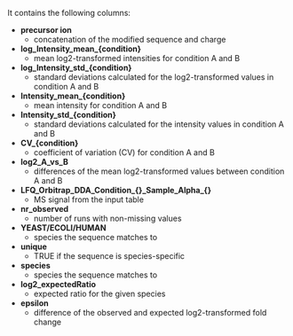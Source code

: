 It contains the following columns:

- **precursor ion**
    - concatenation of the modified sequence and charge
- **log_Intensity_mean_{condition}**
    - mean log2-transformed intensities for condition A and B
- **log_Intensity_std_{condition}**
    - standard deviations calculated for the log2-transformed values in condition A and B
- **Intensity_mean_{condition}**
    - mean intensity for condition A and B
- **Intensity_std_{condition}**
    - standard deviations calculated for the intensity values in condition A and B
- **CV_{condition}**
    - coefficient of variation (CV) for condition A and B
- **log2_A_vs_B**
    - differences of the mean log2-transformed values between condition A and B
- **LFQ_Orbitrap_DDA_Condition_{}\_Sample\_Alpha\_{}**
     - MS signal from the input table
- **nr_observed**
    - number of runs with non-missing values
- **YEAST/ECOLI/HUMAN**
    - species the sequence matches to
- **unique**
    - TRUE if the sequence is species-specific
- **species**
    - species the sequence matches to
- **log2_expectedRatio**
    - expected ratio for the given species
- **epsilon**
    - difference of the observed and expected log2-transformed fold change

